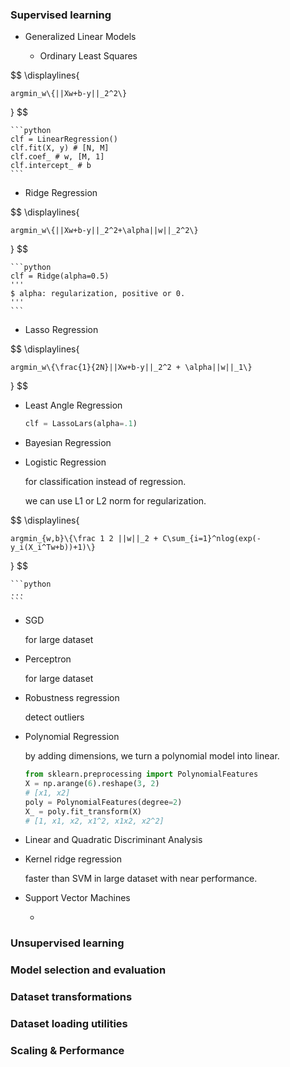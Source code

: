 ### Supervised learning

* Generalized Linear Models

  * Ordinary Least Squares
    

$$
\displaylines{

    argmin_w\{||Xw+b-y||_2^2\}
    
}
$$


    ```python
    clf = LinearRegression()
    clf.fit(X, y) # [N, M]
    clf.coef_ # w, [M, 1]
    clf.intercept_ # b
    ```

  * Ridge Regression
    

$$
\displaylines{

    argmin_w\{||Xw+b-y||_2^2+\alpha||w||_2^2\}
    
}
$$


    ```python
    clf = Ridge(alpha=0.5)
    '''
    $ alpha: regularization, positive or 0. 
    '''
    ```

  * Lasso Regression
    

$$
\displaylines{

    argmin_w\{\frac{1}{2N}||Xw+b-y||_2^2 + \alpha||w||_1\}
    
}
$$


  * Least Angle Regression

    ```python
    clf = LassoLars(alpha=.1)
    ```

  * Bayesian Regression

  * Logistic Regression

    for classification instead of regression.

    we can use L1 or L2 norm for regularization.
    

$$
\displaylines{

    argmin_{w,b}\{\frac 1 2 ||w||_2 + C\sum_{i=1}^nlog(exp(-y_i(X_i^Tw+b))+1)\}
    
}
$$


    ```python
    ...
    ```

  * SGD

    for large dataset

  * Perceptron

    for large dataset

  * Robustness regression

    detect outliers

  * Polynomial Regression

    by adding dimensions, we turn a polynomial model into linear.

    ```python
    from sklearn.preprocessing import PolynomialFeatures
    X = np.arange(6).reshape(3, 2)
    # [x1, x2]
    poly = PolynomialFeatures(degree=2)
    X_ = poly.fit_transform(X)
    # [1, x1, x2, x1^2, x1x2, x2^2]
    ```

* Linear and Quadratic Discriminant Analysis

* Kernel ridge regression

  faster than SVM in large dataset with near performance.

* Support Vector Machines

  * 

### Unsupervised learning

### Model selection and evaluation

### Dataset transformations

### Dataset loading utilities

### Scaling & Performance

